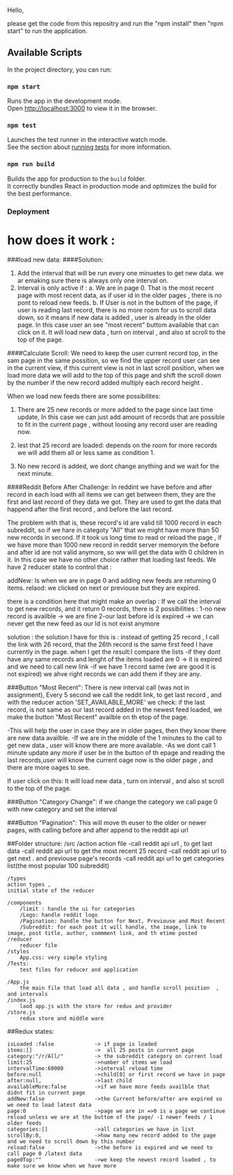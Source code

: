 Hello,

please get the code from this repositry and run the "npm install" then "npm start"
to run the application.

## Available Scripts

In the project directory, you can run:

### `npm start`

Runs the app in the development mode.<br>
Open [http://localhost:3000](http://localhost:3000) to view it in the browser.


### `npm test`

Launches the test runner in the interactive watch mode.<br>
See the section about [running tests](https://facebook.github.io/create-react-app/docs/running-tests) for more information.

### `npm run build`

Builds the app for production to the `build` folder.<br>
It correctly bundles React in production mode and optimizes the build for the best performance.




### Deployment



# how does it work :

###load new data:
####Solution:
1. Add the interval that will be run every one minuetes to get new data.
we ar emaking sure there is always only one interval on.
2. Interval is only active if :
a. We are in page 0. That is the most recent page with most recent data, as if user id in the older pages , there is no pont to reload new feeds.
b. If User is not in the buttom of the page, if user is reading last record, there is no more room for us to scroll data down, so it means if new data is added , user is already in the older page. In this case user an see "most recent" buttom available that can click on it. It will load new data , turn on interval , and also st scroll to the top of the page. 

####Calculate Scroll:
We need to keep the user current record top, in the sam page in the same possition, so we find the upper record user can see in the current view, if this current view is not in last scroll position, when we load more data we will add to the top of this page and shift the scroll down by the number if the new record added multiply each record height . 


When we load new feeds there are some possibilites:
1.  There are 25 new records or more added to the page since last time update, 
In this case we can just add amount of records that are possible to fit in the current page , without loosing any record user are reading now.

2. lest that 25 record are loaded: depends on the room for more records we will add them all or less same as condition 1.

3. No new record is added, we dont change anything and we wait for the next minute.




####Reddit Before After Challenge:
In reddint we have before and after record in each load with all items we can get between them, they are the first and last record of they data we got. They are used to get the data that happend after the first record , and before the last record.

The problem with that is, these record's id are valid till 1000 record in each subreddit, so if we hare in categoty "All" that we might have more than 50 new records in second. If it took us long time to read or reload the page , if we have more than 1000 new record in reddit server memorym the before and after id are not valid anymore, so ww will get the data with 0 children in it.
In this case we have no other choice rather that loading last feeds.
We have 2 reducer state to control that :

addNew: Is when we are in page 0 and adding new feeds are returning 0 items.
relaod: we clicked on next or previouse but they are expired.

there is a condition here that might make an overlap :
If we call the interval to get new records, and it return 0 records, there is 2 possibilities :
1-no new record is availble -> we are fine 
2-our last before id is expired -> we can never get the new feed as our Id is not exist anymore


solution :
the solution I have for this is : instead of getting 25 record , I call the link with 26 record, that the 26th record is the same first feed I have currently in the page.
when I get the result:I compare the lists
-if they dont have any same records and lenght of the items loaded are 0 -> it is expired and we need to call new link
-if we have 1 record same (we are good it is not expired) we ahve right records we can add them if they are any. 



###Button "Most Recent": 
There is new interval call (was not in assignment), Every 5 second we call the reddit link, to get last record , and with the reducer action 'SET_AVAILABLE_MORE' we check: if the last record, is not same as our last record added in the newest feed loaded, we make the button "Most Recent" availble on th etop of the page.

-This will help the user in case they are in older pages, then they know there are new data availble.
-If we are in the middle of the 1 minutes to the call to get new data , user will know there are  more available.
-As we dont call 1 minute update any more if user be in the button of th epage and reading the last records,user will know the current oage now is the older page , and there are more oages to see. 

If user click on this: It will load new data , turn on interval , and also st scroll to the top of the page.

###Button "Category Change": 
if we change the category we call page 0 with new category and set the interval

###Button "Pagination": 
This will move th euser to the older or newer pages, with calling before and after append to the reddit api url


##Folder structure:
/src
    /action
        action file 
        -call reddit api url , to get last data
        -call reddit api url to get the most recent  25 record 
        -call reddit api url to get next . and previouse page's records
        -call reddit api url to get categories list(the most popular 100 subreddit)

    /types
    action types , 
    initial state of the reducer 

    /components
        /limit : handle the ui for categories 
        /Logo: handle reddit logo
        /Pagination: handle the button for Next, Previouse and Most Recent
        /Subreddit: for each post it will handle, the image, link to image, post title, author, commment link, and th etime posted 
    /reducer 
        reducer file
    /styles  
        App.css: very simple styling
    /Tests:
        test files for reducer and application

    /App.js
        the main file that load all data , and handle scroll position  , and intervals 
    /index.js 
        laod app.js with the store for redux and provider 
    /store.js
        redux store and middle ware



##Redux states:

    isLoaded :false             -> if page is loaded 
    items:[]                    ->  all 25 posts in current page
    category:"/r/All/"          -> the subreddit category on current load
    limit:25                    ->number of items we load
    intervalTime:60000          ->interval reload time
    before:null                 ->child[0] or first record we have in page 
    after:null,                 ->last child
    availableMore:false         ->if we have more feeds availble that didnt fit in current page
    addNew:false                ->the Current before/after are expired so we need to load latest data
    page:0                      ->page we are in =>0 is a page we continue reload unless we are at the buttom of the page/ -1 newer feeds / 1 older feeds
    categories:[]               ->all categories we have in list
    scrollBy:0,                 ->how many new record added to the page and we need to scroll down by this number
    reload:false                ->the before is expired and we need to call page 0 /latest data
    page0Top:""                 ->we keep the newest record loaded , to make sure we know when we have more 




